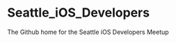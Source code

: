Seattle_iOS_Developers
======================

The Github home for the Seattle iOS Developers Meetup


